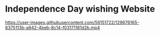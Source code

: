 # Independence Day wishing Website

https://user-images.githubusercontent.com/56151722/129676165-8375113b-a942-4beb-8c14-f03171181d2b.mp4
